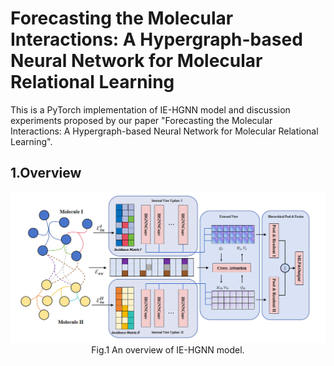 # Forecasting the Molecular Interactions: A Hypergraph-based Neural Network for Molecular Relational Learning

This is a PyTorch implementation of IE-HGNN model and discussion experiments proposed by our paper "Forecasting the Molecular Interactions: A Hypergraph-based Neural Network for Molecular Relational Learning".

## 1.Overview

<div>			<!--块级封装-->
    <center>	<!--将图片和文字居中-->
    <img src="./imgs/model.png"
         alt="无法显示图片时显示的文字"
         style="zoom:80%">
    <br>		<!--换行-->
    Fig.1 An overview of IE-HGNN model.	<!--标题-->
    </center>
</div>

